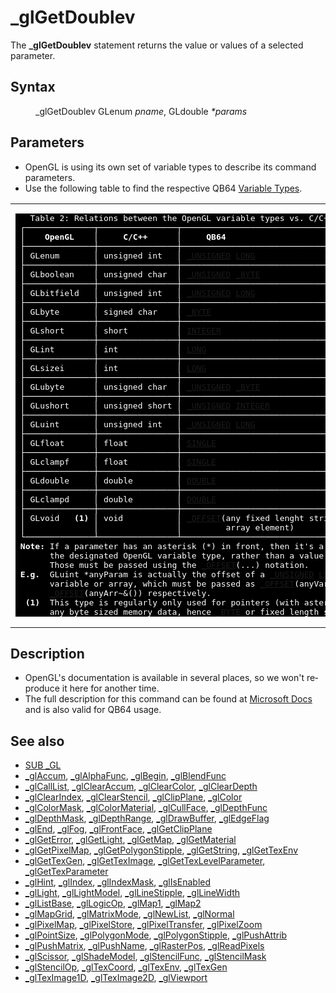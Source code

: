 <style>pre.codeide, pre.outputfixed, .outputcrt0 { background-color: #000 !important; color: #FFF !important; }</style><!DOCTYPE html>
<html class="client-nojs" dir="ltr" lang="en">
<head>
<title>_glGetDoublev - QB64 Phoenix Edition Wiki</title>
</head>
<body class="mediawiki ltr sitedir-ltr mw-hide-empty-elt ns-0 ns-subject page-GlGetDoublev rootpage-GlGetDoublev skin-vector action-view skin-vector-legacy vector-feature-language-in-header-enabled vector-feature-language-in-main-page-header-disabled vector-feature-language-alert-in-sidebar-disabled vector-feature-sticky-header-disabled vector-feature-sticky-header-edit-disabled vector-feature-table-of-contents-disabled vector-feature-visual-enhancement-next-disabled">
<div class="mw-body" id="content" role="main">
<a id="top"></a>
<h1 class="firstHeading mw-first-heading" id="firstHeading">_glGetDoublev</h1>
<div class="vector-body" id="bodyContent">
<div class="mw-body-content mw-content-ltr" dir="ltr" id="mw-content-text" lang="en"><div class="mw-parser-output"><p>The <b>_glGetDoublev</b> statement returns the value or values of a selected parameter.
</p>
<h2><span class="mw-headline" id="Syntax">Syntax</span></h2>
<dl><dd><a class="mw-selflink selflink">_glGetDoublev</a> GLenum <i>pname</i>, GLdouble <i>*params</i></dd></dl>
<p>
</p>
<h2><span class="mw-headline" id="Parameters">Parameters</span></h2>
<ul><li>OpenGL is using its own set of variable types to describe its command parameters.</li>
<li>Use the following table to find the respective QB64 <a href="Variable_Types" title="Variable Types">Variable Types</a>.</li></ul>
<table cellpadding="5px" width="100%">
<tbody><tr>
<td><pre class="outputfixed">   Table 2: Relations between the OpenGL variable types vs. C/C++ and QB64.
 ┌──────────────┬────────────────┬──────────────────────────────────────────┐
 │    <b>OpenGL</b>    │     <b>C/C++</b>      │     <b>QB64</b>                                 │
 ├──────────────┼────────────────┼──────────────────────────────────────────┤
 │ GLenum       │ unsigned int   │ <a href="UNSIGNED" title="UNSIGNED">_UNSIGNED</a> <a href="LONG" title="LONG">LONG</a>                           │
 ├──────────────┼────────────────┼──────────────────────────────────────────┤
 │ GLboolean    │ unsigned char  │ <a href="UNSIGNED" title="UNSIGNED">_UNSIGNED</a> <a href="BYTE" title="BYTE">_BYTE</a>                          │
 ├──────────────┼────────────────┼──────────────────────────────────────────┤
 │ GLbitfield   │ unsigned int   │ <a href="UNSIGNED" title="UNSIGNED">_UNSIGNED</a> <a href="LONG" title="LONG">LONG</a>                           │
 ├──────────────┼────────────────┼──────────────────────────────────────────┤
 │ GLbyte       │ signed char    │ <a href="BYTE" title="BYTE">_BYTE</a>                                    │
 ├──────────────┼────────────────┼──────────────────────────────────────────┤
 │ GLshort      │ short          │ <a href="INTEGER" title="INTEGER">INTEGER</a>                                  │
 ├──────────────┼────────────────┼──────────────────────────────────────────┤
 │ GLint        │ int            │ <a href="LONG" title="LONG">LONG</a>                                     │
 ├──────────────┼────────────────┼──────────────────────────────────────────┤
 │ GLsizei      │ int            │ <a href="LONG" title="LONG">LONG</a>                                     │
 ├──────────────┼────────────────┼──────────────────────────────────────────┤
 │ GLubyte      │ unsigned char  │ <a href="UNSIGNED" title="UNSIGNED">_UNSIGNED</a> <a href="BYTE" title="BYTE">_BYTE</a>                          │
 ├──────────────┼────────────────┼──────────────────────────────────────────┤
 │ GLushort     │ unsigned short │ <a href="UNSIGNED" title="UNSIGNED">_UNSIGNED</a> <a href="INTEGER" title="INTEGER">INTEGER</a>                        │
 ├──────────────┼────────────────┼──────────────────────────────────────────┤
 │ GLuint       │ unsigned int   │ <a href="UNSIGNED" title="UNSIGNED">_UNSIGNED</a> <a href="LONG" title="LONG">LONG</a>                           │
 ├──────────────┼────────────────┼──────────────────────────────────────────┤
 │ GLfloat      │ float          │ <a href="SINGLE" title="SINGLE">SINGLE</a>                                   │
 ├──────────────┼────────────────┼──────────────────────────────────────────┤
 │ GLclampf     │ float          │ <a href="SINGLE" title="SINGLE">SINGLE</a>                                   │
 ├──────────────┼────────────────┼──────────────────────────────────────────┤
 │ GLdouble     │ double         │ <a href="DOUBLE" title="DOUBLE">DOUBLE</a>                                   │
 ├──────────────┼────────────────┼──────────────────────────────────────────┤
 │ GLclampd     │ double         │ <a href="DOUBLE" title="DOUBLE">DOUBLE</a>                                   │
 ├──────────────┼────────────────┼──────────────────────────────────────────┤
 │ GLvoid   <b>(1)</b> │ void           │ <a href="OFFSET" title="OFFSET">_OFFSET</a>(any fixed lenght string or <a href="BYTE" title="BYTE">_BYTE</a> │
 │              │                │         array element)                   │
 └──────────────┴────────────────┴──────────────────────────────────────────┘
 <b>Note:</b> If a parameter has an asterisk (*) in front, then it's a pointer to
       the designated OpenGL variable type, rather than a value of that type.
       Those must be passed using the <a href="OFFSET" title="OFFSET">_OFFSET</a>(...) notation.
 <b>E.g.</b>  GLuint *anyParam is actually the offset of a <a href="UNSIGNED" title="UNSIGNED">_UNSIGNED</a> <a href="LONG" title="LONG">LONG</a> (~&amp;)
       variable or array, which must be passed as <a href="OFFSET" title="OFFSET">_OFFSET</a>(anyVar~&amp;) or
       <a href="OFFSET" title="OFFSET">_OFFSET</a>(anyArr~&amp;()) respectively.
  <b>(1)</b>  This type is regularly only used for pointers (with asterisk (*)) to
       any byte sized memory data, hence <a href="BYTE" title="BYTE">_BYTE</a> or fixed length strings.
</pre>
</td></tr></tbody></table>
<p>
</p>
<h2><span class="mw-headline" id="Description">Description</span></h2>
<ul><li>OpenGL's documentation is available in several places, so we won't reproduce it here for another time.</li>
<li>The full description for this command can be found at <a class="external text" href="https://learn.microsoft.com/en-us/windows/win32/opengl/glgetdoublev" rel="nofollow">Microsoft Docs</a> and is also valid for QB64 usage.</li></ul>
<p>
</p>
<h2><span class="mw-headline" id="See_also">See also</span></h2>
<ul><li><a href="GL" title="GL">SUB _GL</a></li>
<li><a href="GlAccum" title="GlAccum">_glAccum</a>, <a href="GlAlphaFunc" title="GlAlphaFunc">_glAlphaFunc</a>, <a href="GlBegin" title="GlBegin">_glBegin</a>, <a href="GlBlendFunc" title="GlBlendFunc">_glBlendFunc</a></li>
<li><a href="GlCallList" title="GlCallList">_glCallList</a>, <a href="GlClearAccum" title="GlClearAccum">_glClearAccum</a>, <a href="GlClearColor" title="GlClearColor">_glClearColor</a>, <a href="GlClearDepth" title="GlClearDepth">_glClearDepth</a></li>
<li><a href="GlClearIndex" title="GlClearIndex">_glClearIndex</a>, <a href="GlClearStencil" title="GlClearStencil">_glClearStencil</a>, <a href="GlClipPlane" title="GlClipPlane">_glClipPlane</a>, <a class="external text" href="https://learn.microsoft.com/en-us/windows/win32/opengl/glcolor-functions" rel="nofollow">_glColor</a></li>
<li><a href="GlColorMask" title="GlColorMask">_glColorMask</a>, <a href="GlColorMaterial" title="GlColorMaterial">_glColorMaterial</a>, <a href="GlCullFace" title="GlCullFace">_glCullFace</a>, <a href="GlDepthFunc" title="GlDepthFunc">_glDepthFunc</a></li>
<li><a href="GlDepthMask" title="GlDepthMask">_glDepthMask</a>, <a href="GlDepthRange" title="GlDepthRange">_glDepthRange</a>, <a href="GlDrawBuffer" title="GlDrawBuffer">_glDrawBuffer</a>, <a class="external text" href="https://learn.microsoft.com/en-us/windows/win32/opengl/gledgeflag-functions" rel="nofollow">_glEdgeFlag</a></li>
<li><a href="GlEnd" title="GlEnd">_glEnd</a>, <a class="external text" href="https://learn.microsoft.com/en-us/windows/win32/opengl/glfog" rel="nofollow">_glFog</a>, <a href="GlFrontFace" title="GlFrontFace">_glFrontFace</a>, <a href="GlGetClipPlane" title="GlGetClipPlane">_glGetClipPlane</a></li>
<li><a href="GlGetError" title="GlGetError">_glGetError</a>, <a class="external text" href="https://learn.microsoft.com/en-us/windows/win32/opengl/glgetlight" rel="nofollow">_glGetLight</a>, <a class="external text" href="https://learn.microsoft.com/en-us/windows/win32/opengl/glgetmap" rel="nofollow">_glGetMap</a>, <a class="external text" href="https://learn.microsoft.com/en-us/windows/win32/opengl/glgetmaterial" rel="nofollow">_glGetMaterial</a></li>
<li><a class="external text" href="https://learn.microsoft.com/en-us/windows/win32/opengl/glgetpixelmap" rel="nofollow">_glGetPixelMap</a>, <a href="GlGetPolygonStipple" title="GlGetPolygonStipple">_glGetPolygonStipple</a>, <a href="GlGetString" title="GlGetString">_glGetString</a>, <a class="external text" href="https://learn.microsoft.com/en-us/windows/win32/opengl/glgettexenv" rel="nofollow">_glGetTexEnv</a></li>
<li><a class="external text" href="https://learn.microsoft.com/en-us/windows/win32/opengl/glgettexgen" rel="nofollow">_glGetTexGen</a>, <a href="GlGetTexImage" title="GlGetTexImage">_glGetTexImage</a>, <a class="external text" href="https://learn.microsoft.com/en-us/windows/win32/opengl/glgettexlevelparameter" rel="nofollow">_glGetTexLevelParameter</a>, <a class="external text" href="https://learn.microsoft.com/en-us/windows/win32/opengl/glgettexparameter" rel="nofollow">_glGetTexParameter</a></li>
<li><a href="GlHint" title="GlHint">_glHint</a>, <a class="external text" href="https://learn.microsoft.com/en-us/windows/win32/opengl/glindex-functions" rel="nofollow">_glIndex</a>, <a href="GlIndexMask" title="GlIndexMask">_glIndexMask</a>, <a href="GlIsEnabled" title="GlIsEnabled">_glIsEnabled</a></li>
<li><a class="external text" href="https://learn.microsoft.com/en-us/windows/win32/opengl/gllight-functions" rel="nofollow">_glLight</a>, <a class="external text" href="https://learn.microsoft.com/en-us/windows/win32/opengl/gllightmodel-functions" rel="nofollow">_glLightModel</a>, <a href="GlLineStipple" title="GlLineStipple">_glLineStipple</a>, <a href="GlLineWidth" title="GlLineWidth">_glLineWidth</a></li>
<li><a href="GlListBase" title="GlListBase">_glListBase</a>, <a href="GlLogicOp" title="GlLogicOp">_glLogicOp</a>, <a class="external text" href="https://learn.microsoft.com/en-us/windows/win32/opengl/glmap1" rel="nofollow">_glMap1</a>, <a class="external text" href="https://learn.microsoft.com/en-us/windows/win32/opengl/glmap2" rel="nofollow">_glMap2</a></li>
<li><a class="external text" href="https://learn.microsoft.com/en-us/windows/win32/opengl/glmapgrid-functions" rel="nofollow">_glMapGrid</a>, <a href="GlMatrixMode" title="GlMatrixMode">_glMatrixMode</a>, <a href="GlNewList" title="GlNewList">_glNewList</a>, <a class="external text" href="https://learn.microsoft.com/en-us/windows/win32/opengl/glnormal-functions" rel="nofollow">_glNormal</a></li>
<li><a class="external text" href="https://learn.microsoft.com/en-us/windows/win32/opengl/glpixelmap" rel="nofollow">_glPixelMap</a>, <a class="external text" href="https://learn.microsoft.com/en-us/windows/win32/opengl/glpixelstore-functions" rel="nofollow">_glPixelStore</a>, <a class="external text" href="https://learn.microsoft.com/en-us/windows/win32/opengl/glpixeltransfer" rel="nofollow">_glPixelTransfer</a>, <a href="GlPixelZoom" title="GlPixelZoom">_glPixelZoom</a></li>
<li><a href="GlPointSize" title="GlPointSize">_glPointSize</a>, <a href="GlPolygonMode" title="GlPolygonMode">_glPolygonMode</a>, <a href="GlPolygonStipple" title="GlPolygonStipple">_glPolygonStipple</a>, <a href="GlPushAttrib" title="GlPushAttrib">_glPushAttrib</a></li>
<li><a href="GlPushMatrix" title="GlPushMatrix">_glPushMatrix</a>, <a href="GlPushName" title="GlPushName">_glPushName</a>, <a class="external text" href="https://learn.microsoft.com/en-us/windows/win32/opengl/glrasterpos-functions" rel="nofollow">_glRasterPos</a>, <a href="GlReadPixels" title="GlReadPixels">_glReadPixels</a></li>
<li><a href="GlScissor" title="GlScissor">_glScissor</a>, <a href="GlShadeModel" title="GlShadeModel">_glShadeModel</a>, <a href="GlStencilFunc" title="GlStencilFunc">_glStencilFunc</a>, <a href="GlStencilMask" title="GlStencilMask">_glStencilMask</a></li>
<li><a href="GlStencilOp" title="GlStencilOp">_glStencilOp</a>, <a class="external text" href="https://learn.microsoft.com/en-us/windows/win32/opengl/gltexcoord-functions" rel="nofollow">_glTexCoord</a>, <a class="external text" href="https://learn.microsoft.com/en-us/windows/win32/opengl/gltexenv-functions" rel="nofollow">_glTexEnv</a>, <a class="external text" href="https://learn.microsoft.com/en-us/windows/win32/opengl/gltexgen-functions" rel="nofollow">_glTexGen</a></li>
<li><a href="GlTexImage1D" title="GlTexImage1D">_glTexImage1D</a>, <a href="GlTexImage2D" title="GlTexImage2D">_glTexImage2D</a>, <a href="GlViewport" title="GlViewport">_glViewport</a></li></ul>
<p>
</p>
<!-- 
NewPP limit report
Cached time: 20240715033006
Cache expiry: 86400
Reduced expiry: false
Complications: [show‐toc]
CPU time usage: 0.043 seconds
Real time usage: 0.055 seconds
Preprocessor visited node count: 31/1000000
Post‐expand include size: 6899/2097152 bytes
Template argument size: 12/2097152 bytes
Highest expansion depth: 3/100
Expensive parser function count: 0/100
Unstrip recursion depth: 0/20
Unstrip post‐expand size: 0/5000000 bytes
-->
<!--
Transclusion expansion time report (%,ms,calls,template)
100.00%   25.686      1 -total
 34.88%    8.960      1 Template:OpenGLTypesPlugin
 13.11%    3.367      1 Template:PageSyntax
 12.23%    3.141      1 Template:FixedStart
 10.97%    2.817      1 Template:PageParameters
 10.23%    2.627      2 Template:Parameter
 10.19%    2.618      1 Template:PageSeeAlso
  8.69%    2.232      1 Template:PageNavigation
  8.30%    2.131      1 Template:PageDescription
  7.30%    1.875      1 Template:FixedEnd
-->
<!-- Saved in parser cache with key qb64pnix_mw19894-mwmb_:pcache:idhash:923-0!canonical and timestamp 20240715033006 and revision id 6878.
 -->
</div>
</div>
</div>
</div>
</body>
</html>